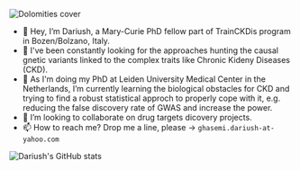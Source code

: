 ![Dolomities cover](https://github.com/DariushG3/DariushG3/blob/main/Dolomitte_March_2023.JPG)
- 👋 Hey, I’m Dariush, a Mary-Curie PhD fellow part of TrainCKDis program in Bozen/Bolzano, Italy.
- 👀 I've been constantly looking for the approaches hunting the causal gnetic variants linked to the complex traits like Chronic Kideny Diseases (CKD).
- 🌱  As I'm doing my PhD at Leiden University Medical Center in the Netherlands, I’m currently learning the biological obstacles for CKD and trying to find a robust statistical approch to properly cope with it, e.g. reducing the false discovery rate of GWAS and increase the power.
- 💞️ I’m looking to collaborate on drug targets dicovery projects.
- 📫 How to reach me? Drop me a line, please -> `ghasemi.dariush-at-yahoo.com`

<!---
DariushG3/DariushG3 is a ✨ special ✨ repository because its `README.md` (this file) appears on your GitHub profile.
You can click the Preview link to take a look at your changes.
--->
![Dariush's GitHub stats](https://github-readme-stats.vercel.app/api?username=dariushghasemi&theme=vue-dark&show_icons=true) 
